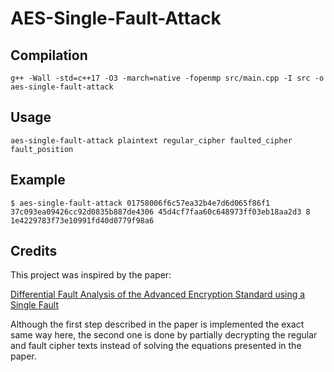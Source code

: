 # AES-Single-Fault-Attack

## Compilation

```console
g++ -Wall -std=c++17 -O3 -march=native -fopenmp src/main.cpp -I src -o aes-single-fault-attack
```

## Usage

```console
aes-single-fault-attack plaintext regular_cipher faulted_cipher fault_position
```

## Example

```console
$ aes-single-fault-attack 01758006f6c57ea32b4e7d6d065f86f1 37c093ea09426cc92d0835b887de4306 45d4cf7faa60c648973ff03eb18aa2d3 8
1e4229783f73e10991fd40d0779f98a6
```
## Credits

This project was inspired by the paper:

[Differential Fault Analysis of the Advanced Encryption
Standard using a Single Fault](https://eprint.iacr.org/2009/575.pdf)

Although the first step described in the paper is implemented the exact same way here, the second one is done by partially decrypting the regular and fault cipher texts instead of solving the equations presented in the paper.
